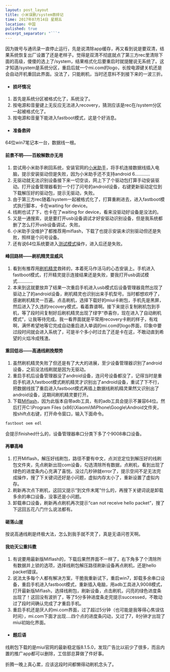 ```yaml
---
layout: post_layout
title: 小米误删/system救砖记
time: 2017年07月14日 星期五
location: 中国
pulished: true
excerpt_separator: "```"
---
```

因为拨号与通讯录一直停止运行，先是说清除app缓存，再又看到说是要双清，结果系统恢复出厂设置了还是老样子。觉得是双清不彻底就点了第三方rec里清除下面的高级，傻傻的选上了/system，结果格式化后要重启时就提醒说无系统了。这才知道/system是系统分区，重启后就一个mi.com的logo，长按电源键关机还是会自动开机重回此界面。没法了，只能刷机，当时还意料不到接下来的一波三折。


+ #### 损坏情况

1. 首先是系统分区被格式化了，系统没了。 
2. 按电源和音量键上无反应无法进入recovery，猜测应该是rec在/system分区一起被格式化了。
3. 按电源和音量下能进入fastboot模式，这是个好消息。

+ #### 准备救砖

64位win7笔记本一台，数据线一根。

#### 前景不明——百般解数亦无用

1. 尝试用小米助手刷回系统，安装官网的[小米助手](http://zhushou.xiaomi.com/)，将手机连接数据线插入电脑，提示安装驱动但是失败，因为小米助手还不支持android 6…………
2. 无驱动就无法识别设备接下来一切空谈，网上下了个驱动包打算手动安装驱动。打开设备管理器看到一个打了问号的android设备，右键更新驱动定位到下载解压好的驱动包，提示无驱动，失败。
3. 由于第三方rec随着/system一起被格式化了，打算重刷进去，进入fastboot模式执行脚本，卡在waiting for device。
4. 线刷也试了下，也卡在了waiting for device，看来没驱动好设备是没法的。
5. 又是一通搜索，说是要打开usb设备调试才好安驱动识别设备，但是我系统都删了怎么打开usb设备调试，失败。
6. 小米助手没维护了都推荐用miflash，下载了也提示安装未识别驱动但还是失败，照样是个问号设备。
7. 还有说64位系统要进入[测试模式](http://jingyan.baidu.com/article/acf728fd21c3e7f8e510a3ef.html)操作，进入后还是失败。

#### 峰回路转——刷机精灵显威风

1. 看到有推荐用[刷机精灵](http://www.shuame.com/)救砖的，本着死马作活马的心态安装上。手机进入fastboot模式，打开精灵提示连接结果还是失败，要我打开usb调试模式…………
2. 本来到这就要放弃了结果一次重启手机进入usb模式后设备管理器竟然出现了驱动上了的android设备，刷机精灵也识别出来手机型号。当时都想欢呼了，感谢刷机精灵一百遍。点击刷机，选择下载好的miui卡刷包，手机先是黑屏，然后进入了久违的recovery模式，看着靠谱啊。接下来提示复制刷机包到手机，等了段时间复制好后刷机精灵出现了绿字“恭喜你，现在进入了自动刷机模式”，让我等待完成。我一看界面就是平常用recovery卡刷的样子，有戏啊，满怀希望地等它完成自动重启进入单调的mi.com的logo界面，印象中要过段时间就会进入系统了，可是半个多小时过去了还是卡在这，不敢动直到希望的火焰冷成残渣。


#### 重回低谷——高通线刷挽颓势

1. 虽然刷机精灵失败了但还是有了大大的进展，至少设备管理器识别了android设备，之前没法线刷就是因为无驱动。
2. 重启手机后设备管理器没了android设备，连问号设备都没了，记得当时是重启手机进入fastboot模式刷机精灵才识别出了android设备，重试了下不行，把数据线拔了重启进入fastboot模式再插上数据线刷机精灵果然又识别出了android设备，这期间刷机精灵要打开。
3. 下载[Miflash](http://bigota.d.miui.com/tools/MiFlash20150601_win10.exe)，因为此版本自带adb工具，有的adb工具会提示不兼容64位。然后打开C:\Program Files (x86)\Xiaomi\MiPhone\Google\Android文件夹，按shift点右键，打开命令窗口，输入下面命令。
```cmd
fastboot oem edl
```
会提示finished什么的，设备管理器串口分类下多了个9008串口设备。

#### 再攀高峰

1. 打开Miflash，解压好线刷包，路径不要有中文，点浏览定位到解压好的线刷包文件夹，先点刷新出现com设备，勾选清除所有数据，点刷机，看到出现了绿色的进度条内心充满了喜悦。没过几秒钟就error了，提示空间不足无法完成操作，搜了下关键词还好是小问题，虚拟内存太小了，重新设置了虚拟内存。
2. 刷新再次点下刷机，这回又提示“到文件末尾”什么的，再搜下关键词说是卸载多余的串口设备，没事还是小问题。
3. 卸载串口设备，刷新再点刷机再次提示“can not receive hello packet”，搜了下这回五花八门什么说法都有。

#### 砸落山崖

按说高通线刷是终极大法，怎么到我手就不灵了，真是无语问苍天啊。

#### 我劝天公重抖擞

1. 有说要用最新版Miflash的，下载后果然界面不一样了，右下角多了个清除所有数据并上锁的选项，选择线刷包解压路径刷新设备再点刷机，还是hello packet错误。
2. 说法太多每个人都有解决方案，干脆我重新试下，重启win7，卸载多余串口设备，重启手机进入fastboot模式，重新插入电脑，用adb工具进入9008模式，打开最新版Miflash，选择线刷包，刷新设备，点击刷机，闪亮的绿色进度条出现了！这回没有波折了，等了5分多钟进度条走完提示successed，不敢动过了段时间确认完成了才重启手机。
3. 重启手机还是厌人的mi.com界面，过了超过5分钟（也可能是我等得心焦误估时间），mi.com下面才出现....四个点的进度条闪动，又过了7，8分钟才出现了miui初始化界面。


+ #### 题后语

线刷包下载的是miui官网的最新稳定版8.1.5.0，发现广告比以前少了很多，而且内置的推广app都可以删除，工信部总算做了件好事。

折腾一晚上真心累，应该这段时间都懒得动刷机念头了。
